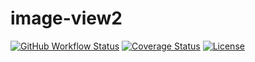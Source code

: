 # image-view2

[![GitHub Workflow Status](https://img.shields.io/github/workflow/status/twinh/image-view2/Build?style=flat-square)](https://github.com/twinh/image-view2/actions)
[![Coverage Status](https://img.shields.io/coveralls/twinh/image-view2.svg?style=flat-square)](https://coveralls.io/r/twinh/image-view2)
[![License](http://img.shields.io/badge/license-MIT-brightgreen.svg?style=flat-square)](http://www.opensource.org/licenses/MIT)
